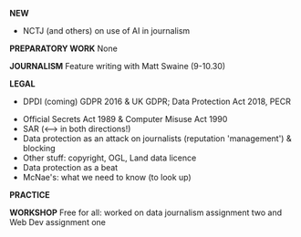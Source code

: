 **NEW**
- NCTJ (and others) on use of AI in journalism

**PREPARATORY WORK**
None

**JOURNALISM**
Feature writing with Matt Swaine (9-10.30)

**LEGAL**
- DPDI (coming) GDPR 2016 & UK GDPR; Data Protection Act 2018, PECR
<!-- - [Data protection and digital information bill](https://bills.parliament.uk/bills/3430) -->
- Official Secrets Act 1989 & Computer Misuse Act 1990
- SAR (<--> in both directions!)
- Data protection as an attack on journalists (reputation 'management') & blocking
- Other stuff: copyright, OGL, Land data licence
- Data protection as a beat
- McNae's: what we need to know (to look up)

**PRACTICE**
<!-- Quiz
https://docs.google.com/forms/d/1-8Ics9A-WiKiO2SO7ochYSkUBnBNTjDAAEjrX2lk4Q4/edit
Data work
https://ico.org.uk/action-weve-taken/data-security-incident-trends/ -->


**WORKSHOP**
Free for all: worked on data journalism assignment two and Web Dev assignment one

